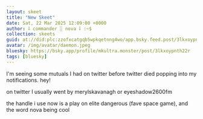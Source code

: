 ```yaml
---
layout: skeet
title: "New Skeet"
date: Sat, 22 Mar 2025 12:09:00 +0000
author: ⸸ commander ░ nova ⸸ :~$
collection: skeets
guid: at://did:plc:zzofxcatgqb5wpkqetnng4wo/app.bsky.feed.post/3lkxoypnth22r
avatar: /img/avatar/daemon.jpeg
bluesky: https://bsky.app/profile/mkultra.monster/post/3lkxoypnth22r
tags: [bluesky]
---
```


I'm seeing some mutuals I had on twitter before twitter died popping into my notifications. hey! 

on twitter I usually went by merylskavanagh or eyeshadow2600fm

the handle i use now is a play on elite dangerous (fave space game), and the word nova being cool
